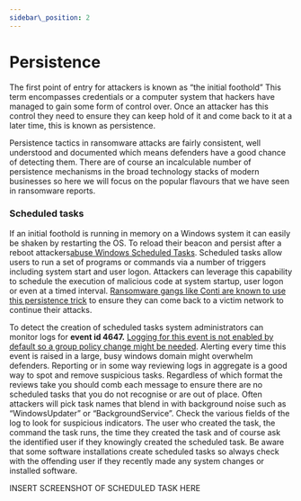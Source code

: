 ```yaml
---
sidebar\_position: 2
---
```

# Persistence

The first point of entry for attackers is known as “the initial foothold” This term encompasses credentials or a computer system that hackers have managed to gain some form of control over. Once an attacker has this control they need to ensure they can keep hold of it and come back to it at a later time, this is known as persistence. 

Persistence tactics in ransomware attacks are fairly consistent, well understood and documented which means defenders have a good chance of detecting them. There are  of course an incalculable number of persistence mechanisms in the broad technology stacks of modern businesses so here we will focus on the popular flavours that we have seen in ransomware reports. 

### Scheduled tasks
If an initial foothold is running in memory on a Windows system it can easily be shaken by restarting the OS. To reload their beacon and persist after a reboot attackers[abuse Windows Scheduled Tasks][1]. Scheduled tasks allow users to run a set of programs or commands via a number of triggers including system start and user logon. Attackers can leverage this capability to schedule the execution of malicious code at system startup, user logon or even at a timed interval. [Ransomware gangs like Conti are known to use this persistence trick][2] to ensure they can come back to a victim network to continue their attacks. 

To detect the creation of scheduled tasks system administrators can monitor logs for **event id 4647.** [Logging for this event is not enabled by default so a group policy change might be needed][3].  Alerting every time this event is raised in a large, busy windows domain might overwhelm defenders. Reporting or in some way reviewing logs in aggregate is a good way to spot and remove suspicious tasks. Regardless of which format the reviews take you should comb each message to ensure there are no scheduled tasks that you do not recognise or are out of place. Often attackers will pick task names that blend in with background noise such as “WindowsUpdater” or “BackgroundService”.  Check the various fields of the log to look for suspicious indicators. The user who created the task, the command the task runs, the time they created the task and of course ask the identified user if they knowingly created the scheduled task. Be aware that some software installations create scheduled tasks so always check with the offending user if they recently made any system changes or installed software. 

INSERT SCREENSHOT OF SCHEDULED TASK HERE






[1]:	https://pentestlab.blog/2019/11/04/persistence-scheduled-tasks/
[2]:	https://thedfirreport.com/2021/11/15/exchange-exploit-leads-to-domain-wide-ransomware/
[3]:	Audit%20Other%20Object%20Access%20Events
